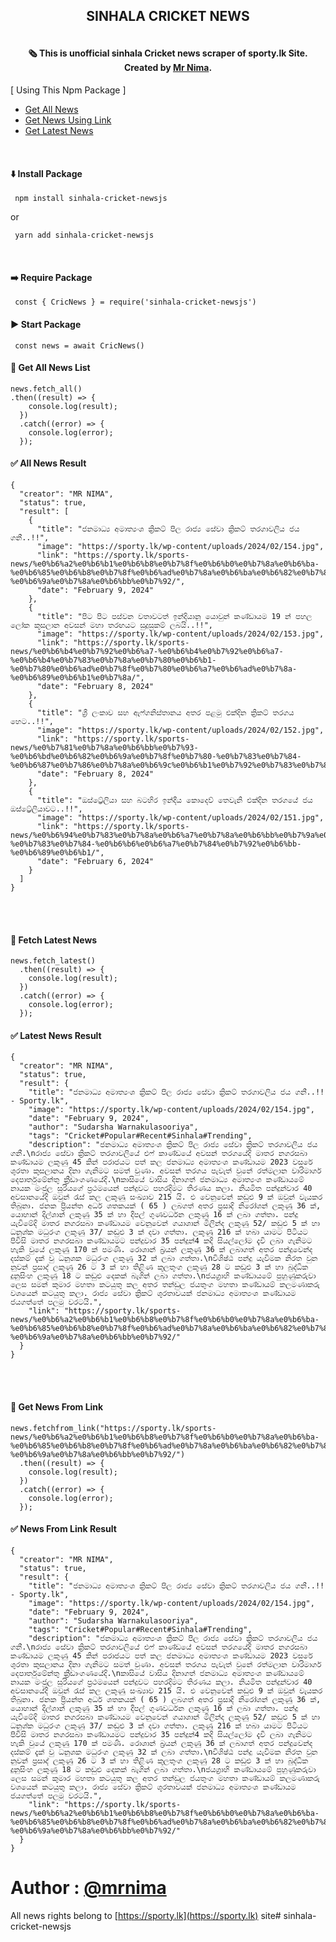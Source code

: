 <h2 align="center"> SINHALA CRICKET NEWS </h2>

<div id="logo" align= "center">
<a href="https://sporty.lk">
			<img src="https://sporty.lk/wp-content/uploads/2023/07/sporty_logo.png" alt="">
		</a>
</div>

<h4 align="center">

🗞️ This is unofficial sinhala Cricket news scraper of sporty.lk Site. Created by [Mr Nima](https://github.com/DarkMakerofc). <br>

 </h4>
 
 [ Using This Npm Package ]
* [Get All News](#allnews)
* [Get News Using Link](#latest)
* [Get Latest News](#fromlink)


<br>

#### ⬇️ Install Package 
     npm install sinhala-cricket-newsjs
or 

     yarn add sinhala-cricket-newsjs

<br>

#### ➡️ Require Package 
     const { CricNews } = require('sinhala-cricket-newsjs')

#### ▶️ Start Package 
     const news = await CricNews()
     
     
#### 📝 Get All News List 

<a name= "allnews">

```
news.fetch_all()  
.then((result) => {
    console.log(result);
  })
  .catch((error) => {
    console.log(error);
  });

```

#### ✅ All News Result 

```
{
  "creator": "MR NIMA",
  "status": true,
  "result": [
    {
      "title": "ජනමාධ්‍ය අමාත්‍යංශ ක්‍රිකට් පිල රාජ්‍ය සේවා ක්‍රිකට් තරගාවලිය ජය ගනී..!!",
      "image": "https://sporty.lk/wp-content/uploads/2024/02/154.jpg",
      "link": "https://sporty.lk/sports-news/%e0%b6%a2%e0%b6%b1%e0%b6%b8%e0%b7%8f%e0%b6%b0%e0%b7%8a%e0%b6%ba-%e0%b6%85%e0%b6%b8%e0%b7%8f%e0%b6%ad%e0%b7%8a%e0%b6%ba%e0%b6%82%e0%b7%81-%e0%b6%9a%e0%b7%8a%e0%b6%bb%e0%b7%92/",
      "date": "February 9, 2024"
    },
    {
      "title": "පිට පිට පස්වන වතාවටත් ඉන්දියානු යොවුන් කණ්ඩායම 19 න් පහල ලෝක කුසලාන අවසන් මහා තරඟයට සුදුසුකම් ලබයි..!!",
      "image": "https://sporty.lk/wp-content/uploads/2024/02/153.jpg",
      "link": "https://sporty.lk/sports-news/%e0%b6%b4%e0%b7%92%e0%b6%a7-%e0%b6%b4%e0%b7%92%e0%b6%a7-%e0%b6%b4%e0%b7%83%e0%b7%8a%e0%b7%80%e0%b6%b1-%e0%b7%80%e0%b6%ad%e0%b7%8f%e0%b7%80%e0%b6%a7%e0%b6%ad%e0%b7%8a-%e0%b6%89%e0%b6%b1%e0%b7%8a/",
      "date": "February 8, 2024"
    },
    {
      "title": "ශ්‍රී ලංකාව සහ ඇෆ්ගනිස්තානය අතර පළමු එක්දින ක්‍රිකට් තරගය හෙට..!!",
      "image": "https://sporty.lk/wp-content/uploads/2024/02/152.jpg",
      "link": "https://sporty.lk/sports-news/%e0%b7%81%e0%b7%8a%e0%b6%bb%e0%b7%93-%e0%b6%bd%e0%b6%82%e0%b6%9a%e0%b7%8f%e0%b7%80-%e0%b7%83%e0%b7%84-%e0%b6%87%e0%b7%86%e0%b7%8a%e0%b6%9c%e0%b6%b1%e0%b7%92%e0%b7%83%e0%b7%8a%e0%b6%ad/",
      "date": "February 8, 2024"
    },
    {
      "title": "ඔස්ට්‍රේලියා සහ බටහිර ඉන්දීය කොදෙව් තෙවැනි එක්දින තරගයේ ජය ඔස්ට්‍රේලියාවට..!!",
      "image": "https://sporty.lk/wp-content/uploads/2024/02/151.jpg",
      "link": "https://sporty.lk/sports-news/%e0%b6%94%e0%b7%83%e0%b7%8a%e0%b6%a7%e0%b7%8a%e0%b6%bb%e0%b7%9a%e0%b6%bd%e0%b7%92%e0%b6%ba%e0%b7%8f-%e0%b7%83%e0%b7%84-%e0%b6%b6%e0%b6%a7%e0%b7%84%e0%b7%92%e0%b6%bb-%e0%b6%89%e0%b6%b1/",
      "date": "February 6, 2024"
    }
  ]
}

```
</a>

<br>

<br>


#### 📝 Fetch Latest News

<a name= "latest">

```
news.fetch_latest()
  .then((result) => {
    console.log(result);
  })
  .catch((error) => {
    console.log(error);
  });

```

#### ✅ Latest News Result

```
{
  "creator": "MR NIMA",
  "status": true,
  "result": {
    "title": "ජනමාධ්‍ය අමාත්‍යංශ ක්‍රිකට් පිල රාජ්‍ය සේවා ක්‍රිකට් තරගාවලිය ජය ගනී..!! - Sporty.lk",
    "image": "https://sporty.lk/wp-content/uploads/2024/02/154.jpg",
    "date": "February 9, 2024",
    "author": "Sudarsha Warnakulasooriya",
    "tags": "Cricket#Popular#Recent#Sinhala#Trending",
    "description": "ජනමාධ්‍ය අමාත්‍යංශ ක්‍රිකට් පිල රාජ්‍ය සේවා ක්‍රිකට් තරගාවලිය ජය ගනී.\nරාජ්‍ය සේවා ක්‍රිකට් තරගාවලියේ එෆ් කාණ්ඩයේ අවසන් තරගයේදි මාතර නගරසබා කණ්ඩායම ලකුණු 45 කින් පරාජයට පත් කල ජනමාධ්‍ය අමාත්‍යංශ කණ්ඩායම 2023 වසරේ ශුරතා කුසලානය දිනා ගැනිමට සමත් වුණා. අවසන් තරගය පැවැත් වුනේ රත්මලාන වාරිමාර්ග දෙපාර්තුමේන්තු ක්‍රීඩාංගණයේදි.\nකාසියේ වාසිය දිනාගත් ජනමාධ්‍ය අමාත්‍යංශ කණ්ඩායමේ නායක මංජුල සූරියගේ ප්‍රථමයෙන් පන්දුවට පහරදිමට තිරණය කලා. නියමිත පන්දුන්වාර 40 අවසානයේදි ඔවුන් රැස් කල ලකුණු සංඛ්‍යාව 215 යි. එ වෙනුවෙන් කඩුළු 9 ක් ඔවුන් වැයකර තිබුනා. ජනක ප්‍රියන්ත අර්ධ ශතකයක් ( 65 ) ලබගත් අතර ප්‍රසාදි නිරෝශන් ලකුණු 36 ක්, යොහාන් දිල්ශාන් ලකුණු 35 ක් හා දීපල් ගුණවර්ධන ලකුණු 16 ක් ලබා ගත්තා. පන්දු යැවිමේදි මාතර නගරසබා කණ්ඩායම වෙනුවෙන් ගයාශාන් මිලින්ද ලකුණු 52/ කඩුළු 5 ක් හා ධනුශ්ක මධුරංග ලකුණු 37/ කඬුළු 3 ක් දවා ගත්තා. ලකුණු 216 ක් හබා යාමට පිටියට පිවිසි මාතර නගරසබා කණ්ඩායමට පන්දුවාර 35 පන්දුන්4 කදි සියල්ලෝම දැවි ලබා ගැනිමට හැකි වුයේ ලකුණු 170 ක් පමණි. රොශාන් බ්‍රයන් ලකුණු 36 ක් ලබාගත් අතර පන්දුවෙන්ද දස්කම් දැක් වු ධනුශක මධුරංග ලකුණු 32 ක් ලබා ගත්තා.\nවිශිෂ්ඨ පන්දු යැවිමක නිරත වුන නුවන් ප්‍රසාද් ලකුණු 26 ට 3 ක් හා තිළිණ කුලතුංග ලකුණු 28 ට කඩුළු 3 ක් හා බුද්ධික දුනුසිංහ ලකුණු 18 ට කඩුළු දෙකක් බැගින් ලබා ගත්තා.\nජයග්‍රාහි කණ්ඩායමේ පුහුණුකරුවා ලෙස සමන් කුමාර මහතා කටයුතු කල අතර තන්ඩුල ජයතුංග මහතා කණ්ඩායම් කලමණාකරු වශයෙන් කටයුතු කලා. රාජ්‍ය සේවා ක්‍රිකට් ශූරතාවයක් ජනමාධ්‍ය අමාත්‍යංශ කණ්ඩායම ජයගත්තේ පලමු වරටයි.",
    "link": "https://sporty.lk/sports-news/%e0%b6%a2%e0%b6%b1%e0%b6%b8%e0%b7%8f%e0%b6%b0%e0%b7%8a%e0%b6%ba-%e0%b6%85%e0%b6%b8%e0%b7%8f%e0%b6%ad%e0%b7%8a%e0%b6%ba%e0%b6%82%e0%b7%81-%e0%b6%9a%e0%b7%8a%e0%b6%bb%e0%b7%92/"
  }
}

```
</a>
<br>
<br>

#### 📝 Get News From Link

<a name= "fromlink">

```
news.fetchfrom_link("https://sporty.lk/sports-news/%e0%b6%a2%e0%b6%b1%e0%b6%b8%e0%b7%8f%e0%b6%b0%e0%b7%8a%e0%b6%ba-%e0%b6%85%e0%b6%b8%e0%b7%8f%e0%b6%ad%e0%b7%8a%e0%b6%ba%e0%b6%82%e0%b7%81-%e0%b6%9a%e0%b7%8a%e0%b6%bb%e0%b7%92/")
  .then((result) => {
    console.log(result);
  })
  .catch((error) => {
    console.log(error);
  });
```

#### ✅ News From Link Result

```
{
  "creator": "MR NIMA",
  "status": true,
  "result": {
    "title": "ජනමාධ්‍ය අමාත්‍යංශ ක්‍රිකට් පිල රාජ්‍ය සේවා ක්‍රිකට් තරගාවලිය ජය ගනී..!! - Sporty.lk",
    "image": "https://sporty.lk/wp-content/uploads/2024/02/154.jpg",
    "date": "February 9, 2024",
    "author": "Sudarsha Warnakulasooriya",
    "tags": "Cricket#Popular#Recent#Sinhala#Trending",
    "description": "ජනමාධ්‍ය අමාත්‍යංශ ක්‍රිකට් පිල රාජ්‍ය සේවා ක්‍රිකට් තරගාවලිය ජය ගනී.\nරාජ්‍ය සේවා ක්‍රිකට් තරගාවලියේ එෆ් කාණ්ඩයේ අවසන් තරගයේදි මාතර නගරසබා කණ්ඩායම ලකුණු 45 කින් පරාජයට පත් කල ජනමාධ්‍ය අමාත්‍යංශ කණ්ඩායම 2023 වසරේ ශුරතා කුසලානය දිනා ගැනිමට සමත් වුණා. අවසන් තරගය පැවැත් වුනේ රත්මලාන වාරිමාර්ග දෙපාර්තුමේන්තු ක්‍රීඩාංගණයේදි.\nකාසියේ වාසිය දිනාගත් ජනමාධ්‍ය අමාත්‍යංශ කණ්ඩායමේ නායක මංජුල සූරියගේ ප්‍රථමයෙන් පන්දුවට පහරදිමට තිරණය කලා. නියමිත පන්දුන්වාර 40 අවසානයේදි ඔවුන් රැස් කල ලකුණු සංඛ්‍යාව 215 යි. එ වෙනුවෙන් කඩුළු 9 ක් ඔවුන් වැයකර තිබුනා. ජනක ප්‍රියන්ත අර්ධ ශතකයක් ( 65 ) ලබගත් අතර ප්‍රසාදි නිරෝශන් ලකුණු 36 ක්, යොහාන් දිල්ශාන් ලකුණු 35 ක් හා දීපල් ගුණවර්ධන ලකුණු 16 ක් ලබා ගත්තා. පන්දු යැවිමේදි මාතර නගරසබා කණ්ඩායම වෙනුවෙන් ගයාශාන් මිලින්ද ලකුණු 52/ කඩුළු 5 ක් හා ධනුශ්ක මධුරංග ලකුණු 37/ කඬුළු 3 ක් දවා ගත්තා. ලකුණු 216 ක් හබා යාමට පිටියට පිවිසි මාතර නගරසබා කණ්ඩායමට පන්දුවාර 35 පන්දුන්4 කදි සියල්ලෝම දැවි ලබා ගැනිමට හැකි වුයේ ලකුණු 170 ක් පමණි. රොශාන් බ්‍රයන් ලකුණු 36 ක් ලබාගත් අතර පන්දුවෙන්ද දස්කම් දැක් වු ධනුශක මධුරංග ලකුණු 32 ක් ලබා ගත්තා.\nවිශිෂ්ඨ පන්දු යැවිමක නිරත වුන නුවන් ප්‍රසාද් ලකුණු 26 ට 3 ක් හා තිළිණ කුලතුංග ලකුණු 28 ට කඩුළු 3 ක් හා බුද්ධික දුනුසිංහ ලකුණු 18 ට කඩුළු දෙකක් බැගින් ලබා ගත්තා.\nජයග්‍රාහි කණ්ඩායමේ පුහුණුකරුවා ලෙස සමන් කුමාර මහතා කටයුතු කල අතර තන්ඩුල ජයතුංග මහතා කණ්ඩායම් කලමණාකරු වශයෙන් කටයුතු කලා. රාජ්‍ය සේවා ක්‍රිකට් ශූරතාවයක් ජනමාධ්‍ය අමාත්‍යංශ කණ්ඩායම ජයගත්තේ පලමු වරටයි.",
    "link": "https://sporty.lk/sports-news/%e0%b6%a2%e0%b6%b1%e0%b6%b8%e0%b7%8f%e0%b6%b0%e0%b7%8a%e0%b6%ba-%e0%b6%85%e0%b6%b8%e0%b7%8f%e0%b6%ad%e0%b7%8a%e0%b6%ba%e0%b6%82%e0%b7%81-%e0%b6%9a%e0%b7%8a%e0%b6%bb%e0%b7%92/"
  }
}

```
</a>

# Author : [@mrnima](https://github.com/darkmakerofc)

All news rights belong to [https://sporty.lk](https://sporty.lk) site# sinhala-cricket-newsjs
